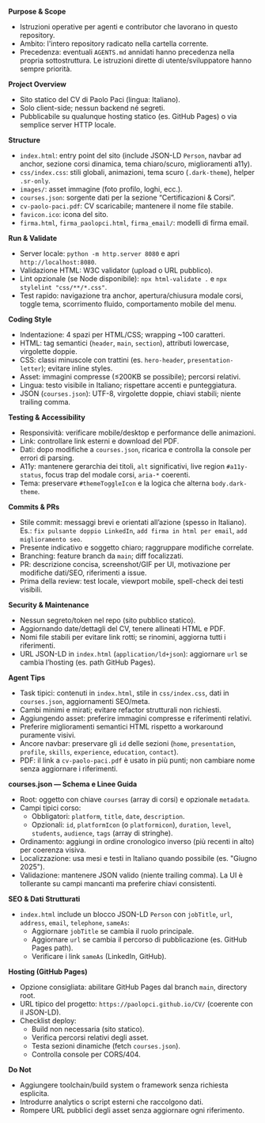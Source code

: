 **Purpose & Scope**
- Istruzioni operative per agenti e contributor che lavorano in questo repository.
- Ambito: l'intero repository radicato nella cartella corrente.
- Precedenza: eventuali `AGENTS.md` annidati hanno precedenza nella propria sottostruttura. Le istruzioni dirette di utente/sviluppatore hanno sempre priorità.

**Project Overview**
- Sito statico del CV di Paolo Paci (lingua: Italiano).
- Solo client-side; nessun backend né segreti.
- Pubblicabile su qualunque hosting statico (es. GitHub Pages) o via semplice server HTTP locale.

**Structure**
- `index.html`: entry point del sito (include JSON-LD `Person`, navbar ad anchor, sezione corsi dinamica, tema chiaro/scuro, miglioramenti a11y).
- `css/index.css`: stili globali, animazioni, tema scuro (`.dark-theme`), helper `.sr-only`.
- `images/`: asset immagine (foto profilo, loghi, ecc.).
- `courses.json`: sorgente dati per la sezione “Certificazioni & Corsi”.
- `cv-paolo-paci.pdf`: CV scaricabile; mantenere il nome file stabile.
- `favicon.ico`: icona del sito.
- `firma.html`, `firma_paolopci.html`, `firma_email/`: modelli di firma email.

**Run & Validate**
- Server locale: `python -m http.server 8080` e apri `http://localhost:8080`.
- Validazione HTML: W3C validator (upload o URL pubblico).
- Lint opzionale (se Node disponibile): `npx html-validate .` e `npx stylelint "css/**/*.css"`.
- Test rapido: navigazione tra anchor, apertura/chiusura modale corsi, toggle tema, scorrimento fluido, comportamento mobile del menu.

**Coding Style**
- Indentazione: 4 spazi per HTML/CSS; wrapping ~100 caratteri.
- HTML: tag semantici (`header`, `main`, `section`), attributi lowercase, virgolette doppie.
- CSS: classi minuscole con trattini (es. `hero-header`, `presentation-letter`); evitare inline styles.
- Asset: immagini compresse (≤200KB se possibile); percorsi relativi.
- Lingua: testo visibile in Italiano; rispettare accenti e punteggiatura.
- JSON (`courses.json`): UTF-8, virgolette doppie, chiavi stabili; niente trailing comma.

**Testing & Accessibility**
- Responsività: verificare mobile/desktop e performance delle animazioni.
- Link: controllare link esterni e download del PDF.
- Dati: dopo modifiche a `courses.json`, ricarica e controlla la console per errori di parsing.
- A11y: mantenere gerarchia dei titoli, `alt` significativi, live region `#a11y-status`, focus trap del modale corsi, `aria-*` coerenti.
- Tema: preservare `#themeToggleIcon` e la logica che alterna `body.dark-theme`.

**Commits & PRs**
- Stile commit: messaggi brevi e orientati all’azione (spesso in Italiano). Es.: `fix pulsante doppio LinkedIn`, `add firma in html per email`, `add miglioramento seo`.
- Presente indicativo e soggetto chiaro; raggruppare modifiche correlate.
- Branching: feature branch da `main`; diff focalizzati.
- PR: descrizione concisa, screenshot/GIF per UI, motivazione per modifiche dati/SEO, riferimenti a issue.
- Prima della review: test locale, viewport mobile, spell-check dei testi visibili.

**Security & Maintenance**
- Nessun segreto/token nel repo (sito pubblico statico).
- Aggiornando date/dettagli del CV, tenere allineati HTML e PDF.
- Nomi file stabili per evitare link rotti; se rinomini, aggiorna tutti i riferimenti.
- URL JSON-LD in `index.html` (`application/ld+json`): aggiornare `url` se cambia l’hosting (es. path GitHub Pages).

**Agent Tips**
- Task tipici: contenuti in `index.html`, stile in `css/index.css`, dati in `courses.json`, aggiornamenti SEO/meta.
- Cambi minimi e mirati; evitare refactor strutturali non richiesti.
- Aggiungendo asset: preferire immagini compresse e riferimenti relativi.
- Preferire miglioramenti semantici HTML rispetto a workaround puramente visivi.
- Ancore navbar: preservare gli `id` delle sezioni (`home`, `presentation`, `profile`, `skills`, `experience`, `education`, `contact`).
- PDF: il link a `cv-paolo-paci.pdf` è usato in più punti; non cambiare nome senza aggiornare i riferimenti.

**courses.json — Schema e Linee Guida**
- Root: oggetto con chiave `courses` (array di corsi) e opzionale `metadata`.
- Campi tipici corso:
  - Obbligatori: `platform`, `title`, `date`, `description`.
  - Opzionali: `id`, `platformIcon` (o `platformicon`), `duration`, `level`, `students`, `audience`, `tags` (array di stringhe).
- Ordinamento: aggiungi in ordine cronologico inverso (più recenti in alto) per coerenza visiva.
- Localizzazione: usa mesi e testi in Italiano quando possibile (es. "Giugno 2025").
- Validazione: mantenere JSON valido (niente trailing comma). La UI è tollerante su campi mancanti ma preferire chiavi consistenti.

**SEO & Dati Strutturati**
- `index.html` include un blocco JSON-LD `Person` con `jobTitle`, `url`, `address`, `email`, `telephone`, `sameAs`:
  - Aggiornare `jobTitle` se cambia il ruolo principale.
  - Aggiornare `url` se cambia il percorso di pubblicazione (es. GitHub Pages path).
  - Verificare i link `sameAs` (LinkedIn, GitHub).

**Hosting (GitHub Pages)**
- Opzione consigliata: abilitare GitHub Pages dal branch `main`, directory root.
- URL tipico del progetto: `https://paolopci.github.io/CV/` (coerente con il JSON-LD).
- Checklist deploy:
  - Build non necessaria (sito statico).
  - Verifica percorsi relativi degli asset.
  - Testa sezioni dinamiche (fetch `courses.json`).
  - Controlla console per CORS/404.

**Do Not**
- Aggiungere toolchain/build system o framework senza richiesta esplicita.
- Introdurre analytics o script esterni che raccolgono dati.
- Rompere URL pubblici degli asset senza aggiornare ogni riferimento.

